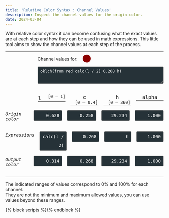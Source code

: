 ```yaml
---
title: 'Relative Color Syntax : Channel Values'
description: Inspect the channel values for the origin color.
date: 2024-03-04
---
```


With relative color syntax it can become confusing what the exact values are at each step and how they can be used in math expressions.
This little tool aims to show the channel values at each step of the process.

<hr>

<label id="color-input-label-1" for="color-input-1" style="--color: oklch(0.31398 0.268 29.2339);">Channel values for:</label>
<textarea	id="color-input-1" class="color-input" rows="2">oklch(from red calc(l / 2) 0.268 h)</textarea>

<div class="channel-group">
	<div class="channel-group__label"></div>
	<output class="color-output-channel-name" channel="1 name" for="color-input-1">l <sup>0 — 1</sup></output>
	<output class="color-output-channel-name" channel="2 name" for="color-input-1">c <sup>0 — 0.4</sup></output>
	<output class="color-output-channel-name" channel="3 name" for="color-input-1">h <sup>0 — 360</sup></output>
	<output class="color-output-channel-name" channel="4 name" for="color-input-1">alpha</output>
</div>

<div class="channel-group">
	<p class="channel-group__label"><i>Origin color</i></p>
	<output class="color-output-channel" channel="1 input" for="color-input-1">0.628</output>
	<output class="color-output-channel" channel="2 input" for="color-input-1">0.258</output>
	<output class="color-output-channel" channel="3 input" for="color-input-1">29.234</output>
	<output class="color-output-channel" channel="4 input" for="color-input-1">1.000</output>
</div>

<div class="channel-group">
	<p class="channel-group__label"><i>Expressions</i></p>
	<output class="color-output-channel" channel="1 calc" for="color-input-1">calc(l / 2)</output>
	<output class="color-output-channel" channel="2 calc" for="color-input-1">0.268</output>
	<output class="color-output-channel" channel="3 calc" for="color-input-1">h</output>
	<output class="color-output-channel" channel="4 calc" for="color-input-1">1.000</output>
</div>

<div class="channel-group">
	<p class="channel-group__label"><i>Output color</i></p>
	<output class="color-output-channel" channel="1 output" for="color-input-1">0.314</output>
	<output class="color-output-channel" channel="2 output" for="color-input-1">0.268</output>
	<output class="color-output-channel" channel="3 output" for="color-input-1">29.234</output>
	<output class="color-output-channel" channel="4 output" for="color-input-1">1.000</output>
</div>

<hr>

The indicated ranges of values correspond to 0% and 100% for each channel.  
They are not the minimum and maximum allowed values, you can use values beyond these ranges.

{% block scripts %}<script async defer src="{{ '/static/js/blog_relative_color_syntax_channel_values_2024_03_02.js' | addHash }}"></script>{% endblock %}

<style>
	.color-input, .color-output-channel {
		background-color: #263238;
		border-radius: 3px;
		border: 1px solid grey;
		color: white;
		display: block;
		font-size: 0.875em;
		line-height: 2;
		padding: 2px 8px;
		position: relative;
		text-align: left;
	}

	.color-input {
		margin: 1rem 0 2rem auto;
		width: calc(80% - 2px);
	}

	.channel-group {
		align-items: start;
		display: flex;
		gap: 1rem;
		justify-content: space-between;
		margin: 0 0 1rem;
		max-width: 100%;
	}

	.color-output-channel, .channel-group__label {
		flex-basis: 200px;
		flex-grow: 1;
		font-family: monospace;
		font-size: 0.875rem;
		max-width: 20%;
		text-align: right;
	}

	.channel-group__label {
		text-align: left;
		margin-top: 0.25rem;
	}

	.color-output-channel-name {
		border-bottom: 1px solid currentColor;
		flex-basis: 200px;
		flex-grow: 1;
		font-family: monospace;
		font-size: 1rem;
		max-width: 20%;
		text-align: center;
	}

	.color-output-channel-name sup {
		display: inline-block;
		padding-left: 0.75rem;
	}

	.color-output-channel-name sup::before {
		content: "[";
		content: "[" / "";
	}

	.color-output-channel-name sup::after {
		content: "]";
		content: "]" / "";
	}

	#color-input-label-1 {
		position: relative;
		margin-left: calc(20% + 2px);
	}

	#color-input-label-1::after {
		background-color: var(--color);
		border-radius: 50%;
		content: "";
		display: inline-block;
		height: calc(0.875em * 2);
		position: absolute;
		right: calc(-1 * ((0.875em * 2) + 1rem));
		top: -5px;
		width: calc(0.875em * 2);
	}
</style>
